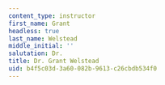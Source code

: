```yaml
---
content_type: instructor
first_name: Grant
headless: true
last_name: Welstead
middle_initial: ''
salutation: Dr.
title: Dr. Grant Welstead
uid: b4f5c03d-3a60-082b-9613-c26cbdb534f0
---
```

